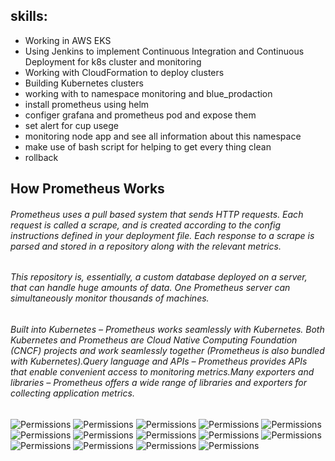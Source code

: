 
## skills:
  -  Working in AWS EKS
  -  Using Jenkins to implement Continuous Integration and Continuous Deployment for k8s cluster and monitoring
  -  Working with CloudFormation to deploy clusters
  -  Building Kubernetes clusters
  -  working with to namespace monitoring and blue_prodaction
  -  install prometheus using helm
  -  configer grafana and prometheus pod and expose them 
  -  set alert for cup usege 
  -  monitoring node app and see all information about this namespace
  -  make use of bash script for helping to get every thing clean
  -  rollback 

  ## How Prometheus Works

###### Prometheus uses a pull based system that sends HTTP requests. Each request is called a scrape, and is created according to the config instructions defined in your deployment file. Each response to a scrape is parsed and stored in a repository along with the relevant metrics.

###### This repository is, essentially, a custom database deployed on a server, that can handle huge amounts of data. One Prometheus server can simultaneously monitor thousands of machines.
###### Built into Kubernetes – Prometheus works seamlessly with Kubernetes. Both Kubernetes and Prometheus are Cloud Native Computing Foundation (CNCF) projects and work seamlessly together (Prometheus is also bundled with Kubernetes).Query language and APIs – Prometheus provides APIs that enable convenient access to monitoring metrics.Many exporters and libraries – Prometheus offers a wide range of libraries and exporters for collecting application metrics.
 
 

<img src="/images/1.svg" alt="Permissions" />
<img src="/images/1.png" alt="Permissions" />
<img src="/images/3.png" alt="Permissions" />
<img src="/images/4.png" alt="Permissions" />
<img src="/images/5.png" alt="Permissions" />
<img src="/images/6.png" alt="Permissions" />
<img src="/images/7.png" alt="Permissions" />
<img src="/images/8.png" alt="Permissions" />
<img src="/images/9.png" alt="Permissions" />
<img src="/images/10.png" alt="Permissions" />
<img src="/images/11.png" alt="Permissions" />
<img src="/images/12.png" alt="Permissions" />
<img src="/images/13.png" alt="Permissions" />
<img src="/images/14.png" alt="Permissions" />
